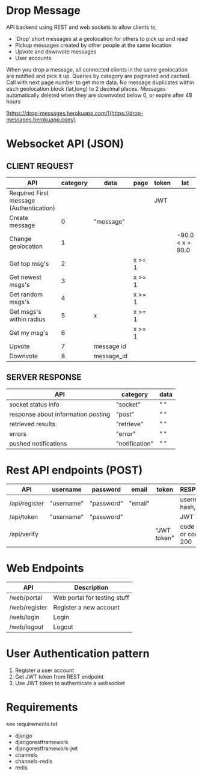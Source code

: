 Drop Message
============
API backend using REST and web sockets to allow clients to,
- 'Drop' short messages at a geolocation for others to pick up and read
- Pickup messages created by other people at the same location
- Upvote and downvote messages
- User accounts

When you drop a message, all connected clients in the same geolocation are notified and pick it up. Queries by category are paginated and cached. Call with next page number to get more data. No message duplicates within each geolocation block (lat,long) to 2 decimal places. Messages automatically deleted when they are downvoted below 0, or expire after 48 hours

[https://drop-messages.herokuapp.com/](https://drop-messages.herokuapp.com/)

Websocket API (JSON)
===============
CLIENT REQUEST
-------
|API|category|data|page|token|lat|long|
|---|------|------|----|-----|---|----|
|Required First message (Authentication)||||JWT|
|Create message|0|"message"|
|Change geolocation|1||||-90.0 < x > 90.0|-180.0 < x > 180.0|
|Get top msg's|2||x >= 1|
|Get newest msgs's|3||x >= 1|
|Get random msgs's|4||x >= 1|
|Get msgs's within radius|5|x|x >= 1|||||
|Get my msg's|6||x >= 1|
|Upvote|7|message id|
|Downvote|8|message_id|

SERVER RESPONSE
---------
|API|category|data|
|---|--------|----|
|socket status info|"socket"|" "|
|response about information posting|"post"|" "|
|retrieved results|"retrieve"|" "|
|errors|"error"|" "|
|pushed notifications|"notification"|" "|

Rest API endpoints (POST)
===========
|API|username|password|email|token|RESPONSE|
|---|--------|--------|-----|-----|--------|
|/api/register|"username"|"password"|"email"||username, hash, email|
|/api/token|"username"|"password"|||JWT Token|
|/api/verify||||"JWT token"|code 400 or code 200|


Web Endpoints
===========
|API|Description|
|---|-----------|
|/web/portal|Web portal for testing stuff
|/web/register|Register a new account
|/web/login|Login
|/web/logout|Logout

User Authentication pattern
==============
1. Register a user account
2. Get JWT token from REST endpoint
3. Use JWT token to authenticate a websocket

Requirements
============
see requirements.txt
- django
- djangorestframework
- djangorestframework-jwt
- channels
- channels-redis
- redis